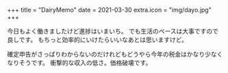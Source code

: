 +++
title = "DairyMemo"
date = 2021-03-30
extra.icon = "img/dayo.jpg"
+++

今日もよく働きましたけど進捗はいまいち。
でも生活のペースは大事ですので良しです。
もちっと効率的にいけたらいいなあとは思いますけど。


確定申告がさっぱりわからないのだけれどもどうやら今年の税金はかなり少なくなりそうです。
衝撃的な収入の低さ。価格破壊です。